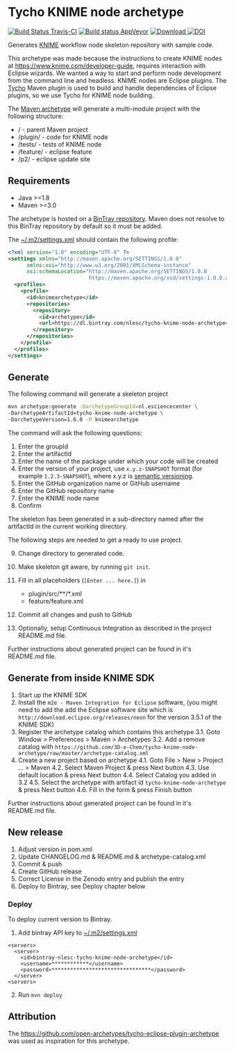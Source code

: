 # Tycho KNIME node archetype

[![Build Status Travis-CI](https://travis-ci.org/3D-e-Chem/tycho-knime-node-archetype.svg?branch=master)](https://travis-ci.org/3D-e-Chem/tycho-knime-node-archetype)
[![Build status AppVeyor](https://ci.appveyor.com/api/projects/status/70whq4bsdl0oq94m?svg=true)](https://ci.appveyor.com/project/3D-e-Chem/tycho-knime-node-archetype)
[![Download](https://api.bintray.com/packages/nlesc/tycho-knime-node-archetype/tycho-knime-node-archetype/images/download.svg) ](https://bintray.com/nlesc/tycho-knime-node-archetype/tycho-knime-node-archetype/_latestVersion)
[![DOI](https://zenodo.org/badge/DOI/10.5281/zenodo.597989.svg)](https://doi.org/10.5281/zenodo.597989)

Generates [KNIME](http://www.knime.org) workflow node skeleton repository with sample code.

This archetype was made because the instructions to create KNIME nodes at https://www.knime.com/developer-guide, requires interaction with Eclipse wizards. We wanted a way to start and perform node development from the command line and headless.
KNIME nodes are Eclipse plugins. The [Tycho](https://eclipse.org/tycho/) Maven plugin is used to build and handle dependencies of Eclipse plugins, so we use Tycho for KNIME node building.

The [Maven archetype](https://maven.apache.org/guides/introduction/introduction-to-archetypes.html) will generate a multi-module project with the following structure:

* / - parent Maven project
* /plugin/ - code for KNIME node
* /tests/ - tests of KNIME node
* /feature/ - eclipse feature
* /p2/ - eclipse update site

## Requirements

* Java >=1.8
* Maven >=3.0

The archetype is hosted on a [BinTray repository](https://dl.bintray.com/nlesc/tycho-knime-node-archetype).
Maven does not resolve to this BinTray repository by default so it must be added.

The [~/.m2/settings.xml](https://maven.apache.org/settings.html) should contain the following profile:
```xml
<?xml version="1.0" encoding="UTF-8" ?>
<settings xmlns="http://maven.apache.org/SETTINGS/1.0.0"
      xmlns:xsi="http://www.w3.org/2001/XMLSchema-instance"
      xsi:schemaLocation="http://maven.apache.org/SETTINGS/1.0.0
                          https://maven.apache.org/xsd/settings-1.0.0.xsd">
  <profiles>
    <profile>
      <id>knimearchetype</id>
      <repositories>
        <repository>
          <id>archetype</id>
          <url>https://dl.bintray.com/nlesc/tycho-knime-node-archetype</url>
        </repository>
      </repositories>
    </profile>
  </profiles>
</settings>
```

## Generate

The following command will generate a skeleton project
```sh
mvn archetype:generate -DarchetypeGroupId=nl.esciencecenter \
-DarchetypeArtifactId=tycho-knime-node-archetype \
-DarchetypeVersion=1.6.0 -P knimearchetype
```

The command will ask the following questions:

1. Enter the groupId
2. Enter the artifactId
3. Enter the name of the package under which your code will be created
4. Enter the version of your project, use `x.y.z-SNAPSHOT` format (for example `1.2.3-SNAPSHOT`), where x.y.z is [semantic versioning](http://semver.org/).
5. Enter the GitHub organization name or GitHub username
6. Enter the GitHub repository name
7. Enter the KNIME node name
8. Confirm

The skeleton has been generated in a sub-directory named after the artifactId in the current working directory.

The following steps are needed to get a ready to use project.

9. Change directory to generated code.
10. Make skeleton git aware, by running `git init`.
11. Fill in all placeholders (`[Enter ... here.]`) in

    * plugin/src/**/*.xml
    * feature/feature.xml

12. Commit all changes and push to GitHub
13. Optionally, setup Continuous Integration as described in the project README.md file.

Further instructions about generated project can be found in it's README.md file.

## Generate from inside KNIME SDK

1. Start up the KNIME SDK
2. Install the `m2e - Maven Integration for Eclipse` software, (you might need to add the add the Eclipse software site which is `http://download.eclipse.org/releases/neon` for the version 3.5.1 of the KNIME SDK)
3. Register the archetype catalog which contains this archetype
3.1. Goto Window > Preferences > Maven > Archetypes
3.2. Add a remove catalog with `https://github.com/3D-e-Chem/tycho-knime-node-archetype/raw/master/archetype-catalog.xml`
4. Create a new project based on archetype
4.1. Goto File > New > Project ... > Maven
4.2. Select Maven Project & press Next button
4.3. Use default location & press Next button
4.4. Select Catalog you added in 3.2
4.5. Select the archetype with artifact id `tycho-knime-node-archetype` & press Next button
4.6. Fill in the form & press Finish button

Further instructions about generated project can be found in it's README.md file.

## New release

1. Adjust version in pom.xml
2. Update CHANGELOG.md & README.md & archetype-catalog.xml
3. Commit & push
4. Create GitHub release
5. Correct License in the Zenodo entry and publish the entry
6. Deploy to Bintray, see Deploy chapter below

### Deploy

To deploy current version to Bintray.

1. Add bintray API key to [~/.m2/settings.xml](https://maven.apache.org/settings.html)

```
<servers>
  <server>
    <id>bintray-nlesc-tycho-knime-node-archetype</id>
    <username>************</username>
    <password>********************************</password>
  </server>
<servers>
```

2. Run `mvn deploy`

## Attribution

The https://github.com/open-archetypes/tycho-eclipse-plugin-archetype was used as inspiration for this archetype.
